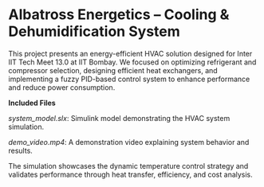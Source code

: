 # Albatross Energetics – Cooling & Dehumidification System
This project presents an energy-efficient HVAC solution designed for Inter IIT Tech Meet 13.0 at IIT Bombay. We focused on optimizing refrigerant and compressor selection, designing efficient heat exchangers, and implementing a fuzzy PID-based control system to enhance performance and reduce power consumption.

 **Included Files**

*system_model.slx*: Simulink model demonstrating the HVAC system simulation.

*demo_video.mp4*: A demonstration video explaining system behavior and results.

The simulation showcases the dynamic temperature control strategy and validates performance through heat transfer, efficiency, and cost analysis.
